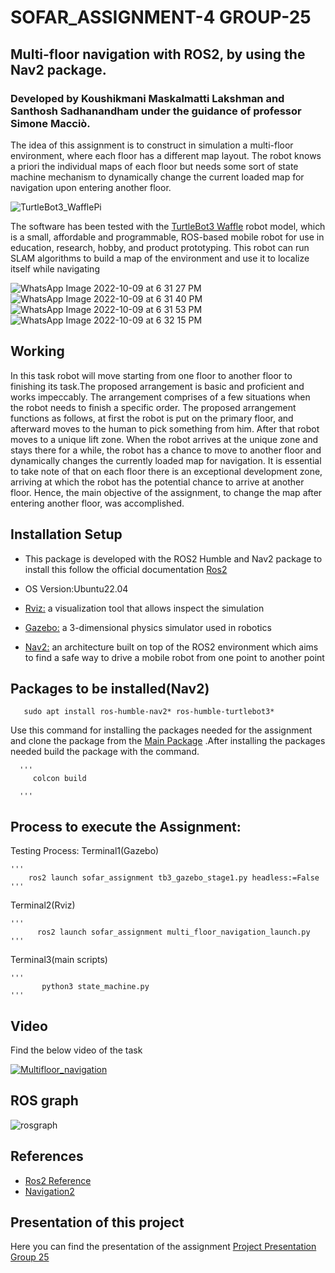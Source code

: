 # SOFAR_ASSIGNMENT-4  GROUP-25

## Multi-floor navigation with ROS2, by using the Nav2 package.
### Developed by Koushikmani Maskalmatti Lakshman and Santhosh Sadhanandham under the guidance of professor Simone Macciò. 
The idea of this assignment is to construct in simulation a multi-floor environment,
where each floor has a different map layout. The robot knows a priori the individual
maps of each floor but needs some sort of state machine mechanism to dynamically
change the current loaded map for navigation upon entering another floor.

![TurtleBot3_WafflePi](https://user-images.githubusercontent.com/81651764/194770503-45cbd61b-7b50-442e-b67a-140f7cc4dc28.png)

The software has been tested with the [TurtleBot3 Waffle](https://emanual.robotis.com/docs/en/platform/turtlebot3/overview/) robot model, which is a small, affordable and programmable, ROS-based mobile robot for use in education, research, hobby, and product prototyping. This robot can run SLAM algorithms to build a map of the environment and use it to localize itself while navigating

![WhatsApp Image 2022-10-09 at 6 31 27 PM](https://user-images.githubusercontent.com/81651764/194768565-9a267e62-92b0-49b5-b935-38ec3bb0cc98.jpeg)
![WhatsApp Image 2022-10-09 at 6 31 40 PM](https://user-images.githubusercontent.com/81651764/194768569-d0dbabc6-a9f6-426d-808c-4e7008731808.jpeg)
![WhatsApp Image 2022-10-09 at 6 31 53 PM](https://user-images.githubusercontent.com/81651764/194768572-8e25321e-be51-4c92-8967-445ccfec507f.jpeg)
![WhatsApp Image 2022-10-09 at 6 32 15 PM](https://user-images.githubusercontent.com/81651764/194768577-e759a366-f073-43db-98a7-ed00cc3c0a57.jpeg)


## Working
In this task robot will move starting from one floor to another floor to finishing its task.The proposed arrangement is basic and proficient and works impeccably. The arrangement comprises of a few situations when the robot needs to finish a specific order. The proposed arrangement functions as follows, at first the robot is put on the primary floor, and afterward moves to the human to pick something from him. After that robot moves to a unique lift zone. When the robot arrives at the unique zone and stays there for a while, the robot has a chance to move to another floor and dynamically changes the currently loaded map for navigation. It is essential to take note of that on each floor there is an exceptional development zone, arriving at which the robot has the potential chance to arrive at another floor. Hence, the main objective of the assignment, to change the map after entering another floor, was accomplished. 
## Installation Setup

- This package is developed with the ROS2 Humble and Nav2 package to install this follow the official documentation [Ros2](https://docs.ros.org/en/humble/index.html)

- OS Version:Ubuntu22.04

- [Rviz:](http://wiki.ros.org/rviz) a visualization tool that allows inspect the simulation

- [Gazebo:](https://gazebosim.org/home) a 3-dimensional physics simulator used in robotics

- [Nav2:](https://navigation.ros.org/) an architecture built on top of the ROS2 environment which aims to find a safe way to drive a mobile robot from one point to  another point


 
## Packages to be installed(Nav2)  

       sudo apt install ros-humble-nav2* ros-humble-turtlebot3*
       
   Use this command for installing the packages needed for the assignment and clone the package from the [Main Package](https://github.com/Koushikmani/sofar.git) .After installing the packages needed build the package with the command.
        
      '''
         colcon build
         
      '''
## Process to execute the Assignment:

Testing Process:
Terminal1(Gazebo)

    '''
        ros2 launch sofar_assignment tb3_gazebo_stage1.py headless:=False
    '''
Terminal2(Rviz)

    '''
          ros2 launch sofar_assignment multi_floor_navigation_launch.py
    '''
Terminal3(main scripts)

    '''
           python3 state_machine.py
    '''
    
## Video
  Find the below video of the task
  
  [![Multifloor_navigation](https://img.youtube.com/vi/WbXzslbwWlo/0.jpg)](https://www.youtube.com/watch?v=WbXzslbwWlo)

  
## ROS graph  
![rosgraph](https://user-images.githubusercontent.com/81651764/194779899-d44fa8c7-ca21-413c-85f0-b02506bc78ef.png)


## References
- [Ros2 Reference](https://automaticaddison.com/how-to-load-a-new-map-for-multi-floor-navigation-using-ros-2/) 
- [Navigation2](https://navigation.ros.org/) 

## Presentation of this project

Here you can find the presentation of the assignment [Project Presentation Group 25](https://unigeit-my.sharepoint.com/:p:/g/personal/s5053566_studenti_unige_it/EeCkva1PZGBCpUs-2jkq8RsBeMHYbbMzjkVw-YB9Cmjlyg?e=VsFFik)
